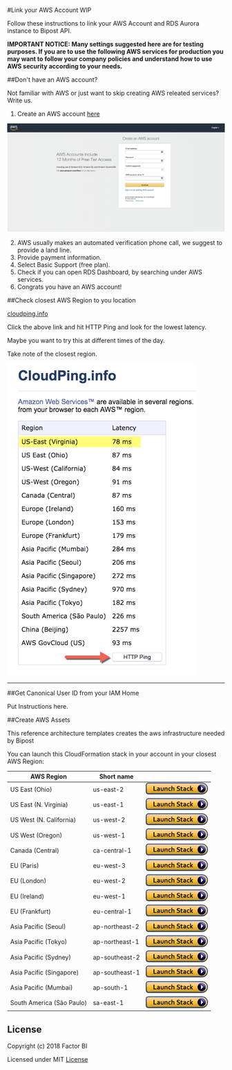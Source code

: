 #Link your AWS Account WIP

Follow these instructions to link your AWS Account and RDS Aurora instance to Bipost API.

**IMPORTANT NOTICE: Many settings suggested here are for testing purposes. If you are to use the following AWS services for production you may want to follow your company policies and understand how to use AWS security according to your needs.**

##Don't have an AWS account?

Not familiar with AWS or just want to skip creating AWS releated services? Write us.

1. Create an AWS account [here](https://portal.aws.amazon.com/billing/signup#/start)

![Screenshot](img/aws-screenshot.png?raw=true "Screenshot")

2. AWS usually makes an automated verification phone call, we suggest to provide a land line.
3. Provide payment information.
4. Select Basic Support (free plan).
5. Check if you can open RDS Dashboard, by searching under AWS services.
6. Congrats you have an AWS account!


##Check closest AWS Region to you location

[cloudping.info](http://cloudping.info/)


Click the above link and hit HTTP Ping and look for the lowest latency.

Maybe you want to try this at different times of the day.

Take note of the closest region.


![Cloudping](img/CloudPing.png?raw=true "Cloudping")



-------

##Get Canonical User ID from your IAM Home

Put Instructions here.

##Create AWS Assets 

This reference architecture templates creates the aws infrastructure needed by Bipost

You can launch this CloudFormation stack in your account in your closest AWS Region:

| AWS Region | Short name | | 
| -- | -- | -- |
| US East (Ohio) | us-east-2 | [![cloudformation-launch-button](img/launch-stack.png)](https://console.aws.amazon.com/cloudformation/home?region=us-east-2#/stacks/new?stackName=Production&templateURL=https://s3.amazonaws.com/poner-aca-template-bucket/bipost.template) |
| US East (N. Virginia) | us-east-1 | [![cloudformation-launch-button](img/launch-stack.png)](https://console.aws.amazon.com/cloudformation/home?region=us-east-1#/stacks/new?stackName=Production&templateURL=https://s3.amazonaws.com/poner-aca-template-bucket/bipost.template) |
| US West (N. California) | us-west-2 | [![cloudformation-launch-button](img/launch-stack.png)](https://console.aws.amazon.com/cloudformation/home?region=us-west-2#/stacks/new?stackName=Production&templateURL=https://s3.amazonaws.com/poner-aca-template-bucket/bipost.template) |
| US West (Oregon) | us-west-1 | [![cloudformation-launch-button](img/launch-stack.png)](https://console.aws.amazon.com/cloudformation/home?region=us-west-1#/stacks/new?stackName=Production&templateURL=https://s3.amazonaws.com/poner-aca-template-bucket/bipost.template) |
| Canada (Central) | ca-central-1 | [![cloudformation-launch-button](img/launch-stack.png)](https://console.aws.amazon.com/cloudformation/home?region=ca-central-1#/stacks/new?stackName=Production&templateURL=https://s3.amazonaws.com/poner-aca-template-bucket/bipost.template) |
| EU (Paris) | eu-west-3 | [![cloudformation-launch-button](img/launch-stack.png)](https://console.aws.amazon.com/cloudformation/home?region=eu-west-3#/stacks/new?stackName=Production&templateURL=https://s3.amazonaws.com/poner-aca-template-bucket/bipost.template) |
| EU (London) | eu-west-2 | [![cloudformation-launch-button](img/launch-stack.png)](https://console.aws.amazon.com/cloudformation/home?region=eu-west-2#/stacks/new?stackName=Production&templateURL=https://s3.amazonaws.com/poner-aca-template-bucket/bipost.template) |
| EU (Ireland) | eu-west-1 | [![cloudformation-launch-button](img/launch-stack.png)](https://console.aws.amazon.com/cloudformation/home?region=eu-west-1#/stacks/new?stackName=Production&templateURL=https://s3.amazonaws.com/poner-aca-template-bucket/bipost.template) |
| EU (Frankfurt) | eu-central-1 | [![cloudformation-launch-button](img/launch-stack.png)](https://console.aws.amazon.com/cloudformation/home?region=eu-central-1#/stacks/new?stackName=Production&templateURL=https://s3.amazonaws.com/poner-aca-template-bucket/bipost.template) |
| Asia Pacific (Seoul) | ap-northeast-2 | [![cloudformation-launch-button](img/launch-stack.png)](https://console.aws.amazon.com/cloudformation/home?region=ap-northeast-2#/stacks/new?stackName=Production&templateURL=https://s3.amazonaws.com/poner-aca-template-bucket/bipost.template) |
| Asia Pacific (Tokyo) | ap-northeast-1 | [![cloudformation-launch-button](img/launch-stack.png)](https://console.aws.amazon.com/cloudformation/home?region=ap-northeast-1#/stacks/new?stackName=Production&templateURL=https://s3.amazonaws.com/poner-aca-template-bucket/bipost.template) |
| Asia Pacific (Sydney) | ap-southeast-2 | [![cloudformation-launch-button](img/launch-stack.png)](https://console.aws.amazon.com/cloudformation/home?region=ap-southeast-2#/stacks/new?stackName=Production&templateURL=https://s3.amazonaws.com/poner-aca-template-bucket/bipost.template) |
| Asia Pacific (Singapore) | ap-southeast-1 | [![cloudformation-launch-button](img/launch-stack.png)](https://console.aws.amazon.com/cloudformation/home?region=ap-southeast-1#/stacks/new?stackName=Production&templateURL=https://s3.amazonaws.com/poner-aca-template-bucket/bipost.template) |
| Asia Pacific (Mumbai) | ap-south-1 |  [![cloudformation-launch-button](img/launch-stack.png)](https://console.aws.amazon.com/cloudformation/home?region=ap-south-1#/stacks/new?stackName=Production&templateURL=https://s3.amazonaws.com/poner-aca-template-bucket/bipost.template) |
| South America (São Paulo) | sa-east-1 |  [![cloudformation-launch-button](img/launch-stack.png)](https://console.aws.amazon.com/cloudformation/home?region=sa-east-1#/stacks/new?stackName=Production&templateURL=https://s3.amazonaws.com/poner-aca-template-bucket/bipost.template) |


## License

Copyright (c) 2018 Factor BI

Licensed under MIT [License](LICENSE.md)

